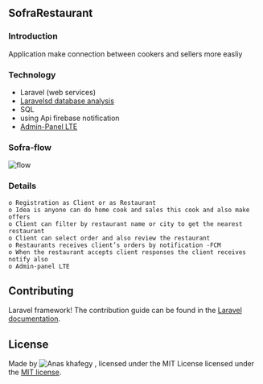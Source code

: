 ## SofraRestaurant

### Introduction

   Application make connection between cookers and sellers more easliy
    
### Technology

<ul>
    <li>Laravel (web services)</li>
     <li><a href="https://laravelsd.com">Laravelsd database analysis</a></li>
    <li>SQL</li>
    <li>using Api firebase notification</li>
    <li><a href="https://github.com/Zizaco/entrust">Admin-Panel LTE</a></li>
</ul>

### Sofra-flow

   ![flow](https://user-images.githubusercontent.com/25870922/64895313-72b0f800-d67c-11e9-9f25-291a5051d6fe.jpg)
   
### Details
    o Registration as Client or as Restaurant
    o Idea is anyone can do home cook and sales this cook and also make offers
    o Client can filter by restaurant name or city to get the nearest restaurant
    o Client can select order and also review the restaurant
    o Restaurants receives client’s orders by notification -FCM
    o When the restaurant accepts client responses the client receives notify also
    o Admin-panel LTE

## Contributing

   Laravel framework! The contribution guide can be found in the [Laravel documentation](https://laravel.com/docs/contributions).

## License

Made by ![Anas khafegy](https://github.com/anaskhafegui) , licensed under the MIT License licensed under the [MIT license](https://opensource.org/licenses/MIT).
